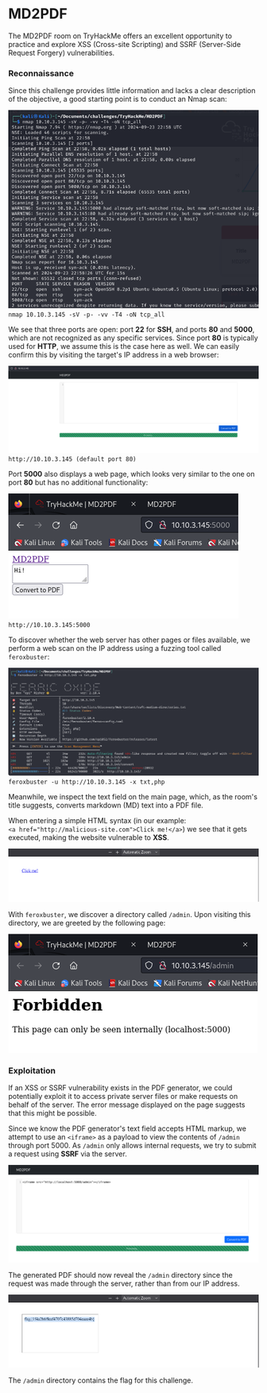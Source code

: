 # MD2PDF

The MD2PDF room on TryHackMe offers an excellent opportunity to practice and explore XSS (Cross-site Scripting) and SSRF (Server-Side Request Forgery) vulnerabilities.

### Reconnaissance

Since this challenge provides little information and lacks a clear description of the objective, a good starting point is to conduct an Nmap scan: 

![Nmap Scan](images/md2-1.png)  
`nmap 10.10.3.145 -sV -p- -vv -T4 -oN tcp_all`
  
  
We see that three ports are open: port **22** for **SSH**, and ports **80** and **5000**, which are not recognized as any specific services. Since port **80** is typically used for **HTTP**, we assume this is the case here as well. We can easily confirm this by visiting the target's IP address in a web browser: 

![Web page for port 80](images/md2-2.png)  
`http://10.10.3.145 (default port 80)`
  
  
Port **5000** also displays a web page, which looks very similar to the one on port **80** but has no additional functionality:

![Web page for port 5000](images/md2-3.png)  
`http://10.10.3.145:5000`
  
  
To discover whether the web server has other pages or files available, we perform a web scan on the IP address using a fuzzing tool called `feroxbuster`:

![Feroxbuster scan](images/md2-4.png)
`feroxbuster -u http://10.10.3.145 -x txt,php`
  
  
Meanwhile, we inspect the text field on the main page, which, as the room's title suggests, converts markdown (MD) text into a PDF file.

When entering a simple HTML syntax (in our example:  
`<a href="http://malicious-site.com">Click me!</a>`) we see that it gets executed, making the website vulnerable to **XSS**.

![XSS payload example with anchor link](images/md2-5.png)
  
  
With `feroxbuster`, we discover a directory called `/admin`. Upon visiting this directory, we are greeted by the following page: 

![Admin page discovery](images/md2-6.png)

### Exploitation

If an XSS or SSRF vulnerability exists in the PDF generator, we could potentially exploit it to access private server files or make requests on behalf of the server. The error message displayed on the page suggests that this might be possible.

Since we know the PDF generator's text field accepts HTML markup, we attempt to use an `<iframe>` as a payload to view the contents of `/admin` through port 5000. As `/admin` only allows internal requests, we try to submit a request using **SSRF** via the server.

![Attempted SSRF payload](images/md2-7.png)
  
  
The generated PDF should now reveal the `/admin` directory since the request was made through the server, rather than from our IP address.

![Generated PDF showing /admin directory contents](images/md2-8.png)

The `/admin` directory contains the flag for this challenge.

